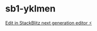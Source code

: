 # sb1-yklmen

[Edit in StackBlitz next generation editor ⚡️](https://stackblitz.com/~/github.com/hqq55/sb1-yklmen)